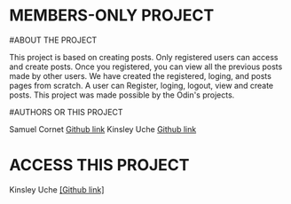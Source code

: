 # MEMBERS-ONLY PROJECT

#ABOUT THE PROJECT

This project is based on creating posts. Only registered users can access and create posts. Once you registered, you can view all the previous posts made by other users. We have created the registered, loging, and posts pages from scratch. A user can Register, loging, logout, view and create posts. This project was made possible by the Odin's projects.

#AUTHORS OR THIS PROJECT

Samuel Cornet [Github link](https://github.com/CornetS28)
Kinsley Uche [Github link](https://github.com/Urchmaney)

# ACCESS THIS PROJECT
 Kinsley Uche [[Github link]](https://github.com/Urchmaney/members-only)


